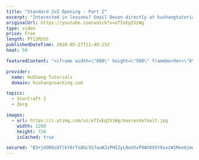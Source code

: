 ```yaml
---
title: "Standard ZvZ Opening - Part 2"
excerpt: "Interested in lessons? Email Devon directly at hushangtutorials@outlook.com ------------------------------------------------------------------------------------------------------- Want to support HuShang Tutorials directly? Patreon is a website where you can contribute a monthly donation that will help"
originalUrl: https://youtube.com/watch?v=eTIxEgIViWg
type: video
price: Free
length: PT12M35S
publishedDateTime: 2020-05-27T21:40:25Z
heat: 50

featuredContent: "<iframe width=\"800\" height=\"500\" frameborder=\"0\" src=\"https://www.youtube.com/embed/eTIxEgIViWg\" allow=\"accelerometer; autoplay; encrypted-media; gyroscope; picture-in-picture\" allowfullscreen></iframe>"

provider:
  name: HuShang Tutorials
  domain: hushangcoaching.com

topics:
  - StarCraft 2
  - Zerg

images:
  - url: https://i.ytimg.com/vi/eTIxEgIViWg/maxresdefault.jpg
    width: 1280
    height: 720
    isCached: true

secured: "B3+jUOR8sUflkt0rTx0GcVS7auWJzPHIZyL0oUXsP9Ah8X5Y9sxzW1MxeUjmeqbBqrEZg9REQdgONV9VXpnw9+ERO/981Vwco93sYbxLPPJ9uO1gElbvQ8a3xKQqBlAEtvk7RddCUuuZtV6d2Bg73ew2y93AEetnf5WUVJiR11JRsBb6UO60hPniNgrJdeA6RsuUNAGJEireDR9T1rRGfmvkSlBMhP+q6pnmMg+QoL4PHRO2Ndss0g2Kv1lA3CrBXjvHl8H5c6gNmApodm8Pqj7j9R77bZZ3JUN8/JLBQ1o8noE5C5DBuZtt+hK2wAoxaPrnVmKBQS/DE2GVGwXdNtX4WQd74nt/tIMxnfwuoEDd6p5HTK1HzIfMaiCmJl1LtB+e09LJSHVV+mqHLVcIURxTCfmEEru/lBFXCKoGC/0=;ClYPKlmqPE89fUR0o8nxDA=="
---
```


